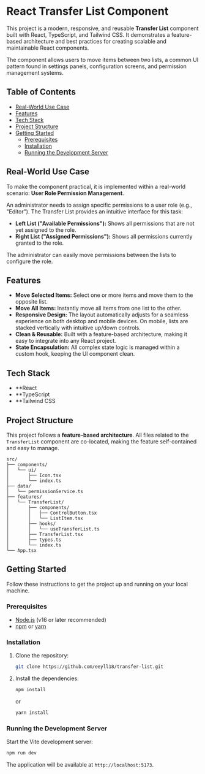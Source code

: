 # React Transfer List Component

This project is a modern, responsive, and reusable **Transfer List** component built with React, TypeScript, and Tailwind CSS. It demonstrates a feature-based architecture and best practices for creating scalable and maintainable React components.

The component allows users to move items between two lists, a common UI pattern found in settings panels, configuration screens, and permission management systems.


<!-- *(Note: You can replace this with a real screenshot or GIF of your component in action.)* -->

## Table of Contents

- [Real-World Use Case](#real-world-use-case)
- [Features](#features)
- [Tech Stack](#tech-stack)
- [Project Structure](#project-structure)
- [Getting Started](#getting-started)
  - [Prerequisites](#prerequisites)
  - [Installation](#installation)
  - [Running the Development Server](#running-the-development-server)


## Real-World Use Case

To make the component practical, it is implemented within a real-world scenario: **User Role Permission Management**.

An administrator needs to assign specific permissions to a user role (e.g., "Editor"). The Transfer List provides an intuitive interface for this task:
*   **Left List ("Available Permissions"):** Shows all permissions that are not yet assigned to the role.
*   **Right List ("Assigned Permissions"):** Shows all permissions currently granted to the role.

The administrator can easily move permissions between the lists to configure the role.

## Features

*   **Move Selected Items:** Select one or more items and move them to the opposite list.
*   **Move All Items:** Instantly move all items from one list to the other.
*   **Responsive Design:** The layout automatically adjusts for a seamless experience on both desktop and mobile devices. On mobile, lists are stacked vertically with intuitive up/down controls.
*   **Clean & Reusable:** Built with a feature-based architecture, making it easy to integrate into any React project.
*   **State Encapsulation:** All complex state logic is managed within a custom hook, keeping the UI component clean.

## Tech Stack

*   **React
*   **TypeScript
*   **Tailwind CSS

## Project Structure

This project follows a **feature-based architecture**. All files related to the `TransferList` component are co-located, making the feature self-contained and easy to manage.

```
src/
├── components/
│   └── ui/             
│       ├── Icon.tsx
│       └── index.ts
├── data/
│   └── permissionService.ts 
├── features/
│   └── TransferList/     
│       ├── components/     
│       │   ├── ControlButton.tsx
│       │   └── ListItem.tsx
│       ├── hooks/         
│       │   └── useTransferList.ts
│       ├── TransferList.tsx  
│       ├── types.ts       
│       └── index.ts        
└── App.tsx                 
```

## Getting Started

Follow these instructions to get the project up and running on your local machine.

### Prerequisites

*   [Node.js](https://nodejs.org/en/) (v16 or later recommended)
*   [npm](https://www.npmjs.com/) or [yarn](https://yarnpkg.com/)

### Installation

1.  Clone the repository:
    ```bash
    git clone https://github.com/eeyll18/transfer-list.git
    ```

2.  Install the dependencies:
    ```bash
    npm install
    ```
    or
    ```bash
    yarn install
    ```

### Running the Development Server

Start the Vite development server:

```bash
npm run dev
```

The application will be available at `http://localhost:5173`.